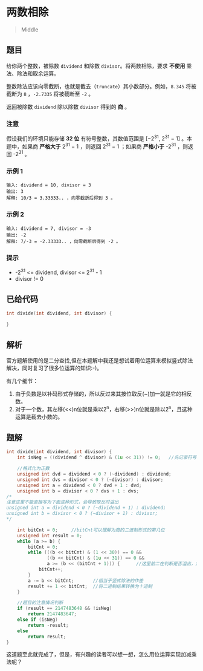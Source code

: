 # 两数相除

> Middle

## 题目

给你两个整数，被除数 `dividend` 和除数 `divisor`。将两数相除，要求 **不使用** 乘法、除法和取余运算。

整数除法应该向零截断，也就是截去（`truncate`）其小数部分。例如，`8.345` 将被截断为 `8` ，`-2.7335` 将被截断至 `-2` 。

返回被除数 `dividend` 除以除数 `divisor` 得到的 **商** 。

### 注意

假设我们的环境只能存储 **32 位** 有符号整数，其数值范围是 [−2<sup>31</sup>,  2<sup>31</sup> − 1] 。本题中，如果商 **严格大于** 2<sup>31</sup> − 1 ，则返回 2<sup>31</sup> − 1 ；如果商 **严格小于** -2<sup>31</sup> ，则返回 -2<sup>31</sup> 。

### 示例 1

```
输入: dividend = 10, divisor = 3
输出: 3
解释: 10/3 = 3.33333.. ，向零截断后得到 3 。
```

### 示例 2

```
输入: dividend = 7, divisor = -3
输出: -2
解释: 7/-3 = -2.33333.. ，向零截断后得到 -2 。
```

### 提示

- -2<sup>31</sup> <= dividend, divisor <= 2<sup>31</sup> - 1
- divisor != 0

## 已给代码

```c
int divide(int dividend, int divisor) {

}
```

## 解析

官方题解使用的是二分查找,但在本题解中我还是想试着用位运算来模拟竖式除法解决，同时复习了很多位运算的知识:-)。

有几个细节：
1. 由于负数是以补码形式存储的，所以反过来其按位取反(~)加一就是它的相反数。
2. 对于一个数，其左移(<<)n位就是乘以2<sup>n</sup>，右移(>>)n位就是除以2<sup>n</sup>，且这种运算是截去小数的。

## 题解

```c
int divide(int dividend, int divisor) {
    int isNeg = ((dividend ^ divisor) & (1u << 31)) != 0;   //先记录符号信息，当然，在两个数异号的时候

    //格式化为正数
    unsigned int dvd = dividend < 0 ? (~dividend) : dividend;
    unsigned int dvs = divisor < 0 ? (~divisor) : divisor;
    unsigned int a = dividend < 0 ? dvd + 1 : dvd;
    unsigned int b = divisor < 0 ? dvs + 1 : dvs;
/*
注意这里不能直接写为下面这种形式，会导致取反时溢出
unsigned int a = dividend < 0 ? (~dividend + 1) : dividend;
unsigned int b = divisor < 0 ? (~divisor + 1) : divisor;
*/

    int bitCnt = 0;     //bitCnt可以理解为商的二进制形式的第几位
    unsigned int result = 0;
    while (a >= b) {
        bitCnt = 0;
        while (((b << bitCnt) & (1 << 30)) == 0 &&
               ((b << bitCnt) & (1u << 31)) == 0 && 
               a >= (b << (bitCnt + 1))) {      //这里前二在判断是否溢出，第三个条件相当于竖式除法中商的每一位乘以除数不大于被除数的判断
            bitCnt++;
        }
        a -= b << bitCnt;       //相当于竖式除法的作差
        result += 1 << bitCnt;  //将二进制结果转换为十进制
    }

    //题目的注意情况判断
    if (result == 2147483648 && !isNeg)
        return 2147483647;
    else if (isNeg)
        return -result;
    else
        return result;
}
```
这道题至此就完成了，但是，有兴趣的读者可以想一想，怎么用位运算实现加减乘法呢？
